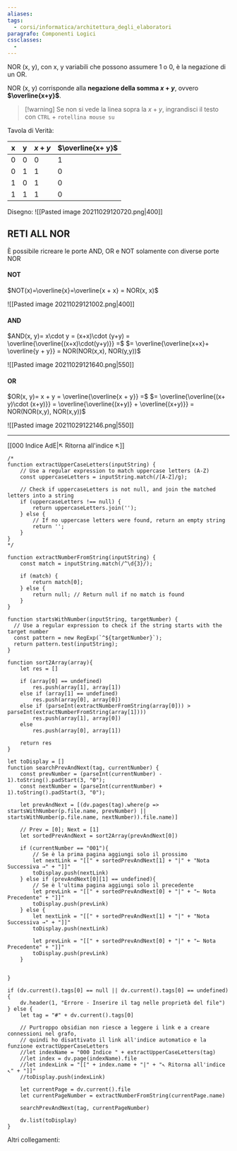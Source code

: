 ```yaml
---
aliases: 
tags:
  - corsi/informatica/architettura_degli_elaboratori
paragrafo: Componenti Logici
cssclasses:
  - 
---
```

NOR (x, y), con x, y variabili che possono assumere 1 o 0, è la negazione di un OR.

NOR (x, y) corrisponde alla **negazione della somma $x+y$**, ovvero **$\overline{x+y}$**.

> [!warning] Se non si vede la linea sopra la $x+y$, ingrandisci il testo con `CTRL` + `rotellina mouse su`


Tavola di Verità:

| x   | y   | $x+ y$ | **$\overline{x+ y}$** | 
| --- | --- | ------ | --------------------- |
| 0   | 0   | 0      | 1                     |
| 0   | 1   | 1      | 0                     |
| 1   | 0   | 1      | 0                     |
| 1   | 1   | 1      | 0                     |

Disegno:
![[Pasted image 20211029120720.png|400]]

## RETI ALL NOR

È possibile ricreare le porte AND, OR e NOT solamente con diverse porte NOR

#### NOT
$NOT(x)=\overline{x}=\overline{x + x} = NOR(x, x)$

![[Pasted image 20211029121002.png|400]]

#### AND
$AND(x, y)= x\cdot y = (x+x)\cdot (y+y) = \overline{\overline{(x+x)\cdot(y+y)}} =$ 
$= \overline{\overline{x+x}+ \overline{y + y}} = NOR(NOR(x,x), NOR(y,y))$

![[Pasted image 20211029121640.png|550]]

#### OR
$OR(x, y)= x + y = \overline{\overline{x + y}} =$ 
$= \overline{\overline{(x+ y)\cdot (x+y)}} = \overline{\overline{(x+y)} + \overline{(x+y)}} = NOR(NOR(x,y), NOR(x,y))$

![[Pasted image 20211029122146.png|550]]




___
[[000 Indice AdE|↖ Ritorna all'indice ↖]]

```dataviewjs
/*
function extractUpperCaseLetters(inputString) {
	// Use a regular expression to match uppercase letters (A-Z)
	const uppercaseLetters = inputString.match(/[A-Z]/g);
	
	// Check if uppercaseLetters is not null, and join the matched letters into a string
	if (uppercaseLetters !== null) {
		return uppercaseLetters.join('');
	} else {
	    // If no uppercase letters were found, return an empty string
	    return '';
	}
}
*/

function extractNumberFromString(inputString) {
	const match = inputString.match(/^\d{3}/);
	
	if (match) {
		return match[0];
	} else {
		return null; // Return null if no match is found
	}
}

function startsWithNumber(inputString, targetNumber) {
  // Use a regular expression to check if the string starts with the target number
  const pattern = new RegExp(`^${targetNumber}`);
  return pattern.test(inputString);
}

function sort2Array(array){
	let res = []
	
	if (array[0] == undefined)
		res.push(array[1], array[1])
	else if (array[1] == undefined)
		res.push(array[0], array[0])
	else if (parseInt(extractNumberFromString(array[0])) > parseInt(extractNumberFromString(array[1])))
		res.push(array[1], array[0])
	else
		res.push(array[0], array[1])
	
	return res
}

let toDisplay = []
function searchPrevAndNext(tag, currentNumber) {
	const prevNumber = (parseInt(currentNumber) - 1).toString().padStart(3, "0");
	const nextNumber = (parseInt(currentNumber) + 1).toString().padStart(3, "0");
	
	let prevAndNext = [(dv.pages(tag).where(p => startsWithNumber(p.file.name, prevNumber) || startsWithNumber(p.file.name, nextNumber)).file.name)]
	
	// Prev = [0]; Next = [1]
	let sortedPrevAndNext = sort2Array(prevAndNext[0])
	
	if (currentNumber == "001"){ 
		// Se è la prima pagina aggiungi solo il prossimo
		let nextLink = "[[" + sortedPrevAndNext[1] + "|" + "Nota Successiva →" + "]]"
		toDisplay.push(nextLink)
	} else if (prevAndNext[0][1] == undefined){
		// Se è l'ultima pagina aggiungi solo il precedente
		let prevLink = "[[" + sortedPrevAndNext[0] + "|" + "← Nota Precedente" + "]]"
		toDisplay.push(prevLink)
	} else {
		let nextLink = "[[" + sortedPrevAndNext[1] + "|" + "Nota Successiva →" + "]]"
		toDisplay.push(nextLink)
		
		let prevLink = "[[" + sortedPrevAndNext[0] + "|" + "← Nota Precedente" + "]]"
		toDisplay.push(prevLink)
	}
	
	
}

if (dv.current().tags[0] == null || dv.current().tags[0] == undefined){
	dv.header(1, "Errore - Inserire il tag nelle proprietà del file")
} else {
	let tag = "#" + dv.current().tags[0]

	// Purtroppo obsidian non riesce a leggere i link e a creare connessioni nel grafo,
	// quindi ho disattivato il link all'indice automatico e la funzione extractUpperCaseLetters
	//let indexName = "000 Indice " + extractUpperCaseLetters(tag)
	//let index = dv.page(indexName).file
	//let indexLink = "[[" + index.name + "|" + "↖ Ritorna all'indice ↖" + "]]"
	//toDisplay.push(indexLink)
	
	let currentPage = dv.current().file
	let currentPageNumber = extractNumberFromString(currentPage.name)
	
	searchPrevAndNext(tag, currentPageNumber)
	
	dv.list(toDisplay)
}
```

Altri collegamenti: 